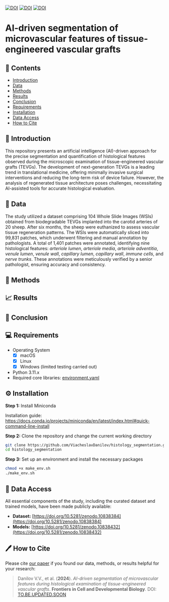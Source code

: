 [![DOI](https://zenodo.org/badge/DOI/10.5281/zenodo.10838384.svg)](https://doi.org/10.5281/zenodo.10838384)
[![DOI](https://zenodo.org/badge/DOI/10.5281/zenodo.10838432.svg)](https://doi.org/10.5281/zenodo.10838432)
[![DOI](http://img.shields.io/badge/DOI-TO.BE.UPDATED.SOON-B31B1B)](https://TO.BE.UPDATED.SOON)

# AI-driven segmentation of microvascular features  of tissue-engineered vascular grafts

<a name="contents"></a>
## 📖 Contents
- [Introduction](#introduction)
- [Data](#data)
- [Methods](#methods)
- [Results](#results)
- [Conclusion](#conclusion)
- [Requirements](#requirements)
- [Installation](#installation)
- [Data Access](#data-access)
- [How to Cite](#how-to-cite)


<a name="introduction"></a>
## 🎯 Introduction
This repository presents an artificial intelligence (AI)-driven approach for the precise segmentation and quantification of histological features observed during the microscopic examination of tissue-engineered vascular grafts (TEVGs). The development of next-generation TEVGs is a leading trend in translational medicine, offering minimally invasive surgical interventions and reducing the long-term risk of device failure. However, the analysis of regenerated tissue architecture poses challenges, necessitating AI-assisted tools for accurate histological evaluation.

<a name="data"></a>
## 📁 Data
The study utilized a dataset comprising 104 Whole Slide Images (WSIs) obtained from biodegradable TEVGs implanted into the carotid arteries of 20 sheep. After six months, the sheep were euthanized to assess vascular tissue regeneration patterns. The WSIs were automatically sliced into 99,831 patches, which underwent filtering and manual annotation by pathologists. A total of 1,401 patches were annotated, identifying nine histological features: _arteriole lumen_, _arteriole media_, _arteriole adventitia_, _venule lumen_, _venule wall_, _capillary lumen_, _capillary wall_, _immune cells_, and _nerve trunks_. These annotations were meticulously verified by a senior pathologist, ensuring accuracy and consistency.

<a name="methods"></a>
## 🔬 Methods


<a name="results"></a>
## 📈 Results


<a name="conclusion"></a>
## 🏁 Conclusion


<a name="requirements"></a>
## 💻 Requirements
- Operating System
  - [x] macOS
  - [x] Linux
  - [x] Windows (limited testing carried out)
- Python 3.11.x
- Required core libraries: [environment.yaml](https://github.com/ViacheslavDanilov/histology_segmentation/blob/main/environment.yaml)

<a name="installation"></a>
## ⚙ Installation
**Step 1:** Install Miniconda

Installation guide: https://docs.conda.io/projects/miniconda/en/latest/index.html#quick-command-line-install

**Step 2:** Clone the repository and change the current working directory
``` bash
git clone https://github.com/ViacheslavDanilov/histology_segmentation.git
cd histology_segmentation
```

**Step 3:** Set up an environment and install the necessary packages
``` bash
chmod +x make_env.sh
./make_env.sh
```

<a name="data-access"></a>
## 🔐 Data Access
All essential components of the study, including the curated dataset and trained models, have been made publicly available:
- **Dataset:** [https://doi.org/10.5281/zenodo.10838384](https://doi.org/10.5281/zenodo.10838384)
- **Models:** [https://doi.org/10.5281/zenodo.10838432](https://doi.org/10.5281/zenodo.10838432)

<a name="how-to-cite"></a>
## 🖊️ How to Cite
Please cite [our paper](https://TO.BE.UPDATED.SOON) if you found our data, methods, or results helpful for your research:

> Danilov V.V., et al. (**2024**). _AI-driven segmentation of microvascular features during histological examination of tissue-engineered vascular grafts_. **Frontiers in Cell and Developmental Biology**. DOI: [TO.BE.UPDATED.SOON](TO.BE.UPDATED.SOON)
